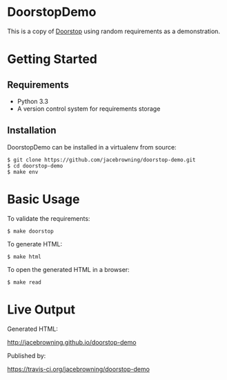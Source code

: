 DoorstopDemo
============

This is a copy of [Doorstop](https://github.com/jacebrowning/doorstop) using random requirements as a demonstration.


Getting Started
===============

Requirements
------------

-   Python 3.3
-   A version control system for requirements storage


Installation
------------

DoorstopDemo can be installed in a virtualenv from source:

    $ git clone https://github.com/jacebrowning/doorstop-demo.git
    $ cd doorstop-demo
    $ make env



Basic Usage
===========

To validate the requirements:

    $ make doorstop

To generate HTML:

    $ make html

To open the generated HTML in a browser:

    $ make read
    

Live Output
===========

Generated HTML:

http://jacebrowning.github.io/doorstop-demo

Published by:

https://travis-ci.org/jacebrowning/doorstop-demo
